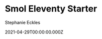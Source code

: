 ---
title: Smol Eleventy Starter
github: https://github.com/5t3ph/smol-11ty-starter
demo: https://smol-11ty-starter.netlify.app/
license: null
author: Stephanie Eckles
author_link: ''
date: 2021-04-29T00:00:00.000Z
ssg:
  - Eleventy
cms:
  - NetlifyCMS
css: null
category:
  - Boilerplate
description: >-
  Extremely minimal Eleventy starter to kickstart a simple multi-page site / a
  nearly opinionless foundation to continue building on.
draft: true
publish_date: '2021-03-10T04:44:59Z'
update_date: '2021-06-12T01:52:04Z'
github_star: 66
github_fork: 14
---